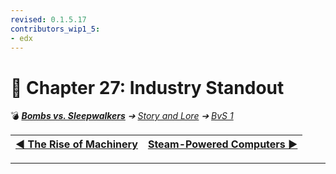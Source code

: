 ```yaml
---
revised: 0.1.5.17
contributors_wip1_5:
- edx
---
```


# 📄 Chapter 27: Industry Standout

💣 ***[Bombs vs. Sleepwalkers][home]** ➔ [Story and Lore][story] ➔ [BvS 1][story_bvs1]*

| [◀️ The Rise of Machinery][prev] | [Steam-Powered Computers ▶️][next] |
| --: | :-- |

****

[home]: /README.md
[prev]: /story/bvs1/26_the_rise_of_machinery.md
[next]: /story/bvs1/28_steam_powered_computers.md
[story]: /story/readme.md
[story_bvs1]: /story/bvs1/readme.md
